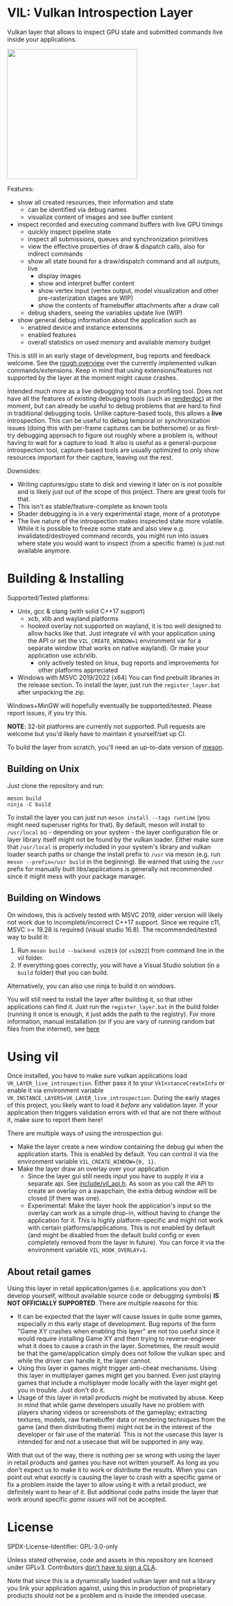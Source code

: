 # VIL: Vulkan Introspection Layer

Vulkan layer that allows to inspect GPU state and submitted commands live
inside your applications.

<img align='center' src='https://github.com/nyorain/vil/blob/main/docs/pics/hiz.gif' width='300"'>

Features:

- show all created resources, their information and state
	- can be identified via debug names
	- visualize content of images and see buffer content
- inspect recorded and executing command buffers with live GPU timings
	- quickly inspect pipeline state
	- inspect all submissions, queues and synchronization primitives
	- view the effective properties of draw & dispatch calls, also for indirect commands
	- show all state bound for a draw/dispatch command and all outputs, live
		- display images
		- show and interpret buffer content
		- show vertex input (vertex output, model visualization and
		  other pre-rasterization stages are WIP)
		- show the contents of framebuffer attachments after a draw call
	- debug shaders, seeing the variables update live (WIP)
- show general debug information about the application such as
	- enabled device and instance extensions
	- enabled features
	- overall statistics on used memory and available memory budget

This is still in an early stage of development, bug reports and feedback welcome.
See the [rough overview](docs/features.md) over the currently implemented vulkan
commands/extensions. Keep in mind that using extensions/features not supported
by the layer at the moment might cause crashes.

Intended much more as a live debugging tool than a profiling tool.
Does not have all the features of existing debugging tools (such as [renderdoc](https://github.com/baldurk/renderdoc))
at the moment, but can already be useful to debug problems that are
hard to find in traditional debugging tools.
Unlike capture-based tools, this allows a **live** introspection.
This can be useful to debug temporal or synchronization issues (doing this
with per-frame captures can be bothersome) or as first-try
debugging approach to figure out roughly where a problem is, without
having to wait for a capture to load. It also is useful as a general-purpose
introspection tool, capture-based tools are usually optimized to only show
resources important for their capture, leaving out the rest.

Downsides:

- Writing captures/gpu state to disk and viewing it later on is not possible
  and is likely just out of the scope of this project. There are great
  tools for that.
- This isn't as stable/feature-complete as known tools
- Shader debugging is in a very experimental stage, more of a prototype
- The live nature of the introspection makes inspected state more volatile.
  While it is possible to freeze some state and also view e.g.
  invalidated/destroyed command records, you might run into issues
  where state you would want to inspect (from a specific frame) is just
  not available anymore.

<!--- ![Example of command viewer 2](docs/pics/sponza-buf.png) -->
<!---- ![Example of resource viewer](docs/pics/sponza-scatter-res.png) -->

# Building & Installing

Supported/Tested platforms:

- Unix, gcc & clang (with solid C++17 support)
	- xcb, xlib and wayland platforms
  - hooked overlay not supported on wayland, it is too well designed to allow hacks like that.
    Just integrate vil with your application using the API or set the `VIL_CREATE_WINDOW=1` environment var
	for a separate window (that works on native wayland). Or make your application use xcb/xlib.
	- only actively tested on linux, bug reports and improvements for
	  other platforms appreciated
- Windows with MSVC 2019/2022 (x64)
  You can find prebuilt libraries in the release section. To install the layer,
  just run the `register_layer.bat` after unpacking the zip.

Windows+MinGW will hopefully eventually be supported/tested. Please report
issues, if you try this.

**NOTE**: 32-bit platforms are currently not supported. Pull requests are welcome but you'd likely have to maintain it yourself/set up CI.

To build the layer from scratch, you'll need an up-to-date version of [meson](https://github.com/mesonbuild/meson/releases).

## Building on Unix

Just clone the repository and run:

```shell
meson build
ninja -C build
```

To install the layer you can just run `meson install --tags runtime` (you might need superuser rights for that).
By default, meson will install to `/usr/local` so - depending on your system - the layer configuration file or
layer library itself might not be found by the vulkan loader. Either make sure that `/usr/local` is properly
included in your system's library and vulkan loader search paths or change the install prefix to `/usr`
via meson (e.g. run `meson --prefix=/usr build` in the beginning).
Be warned that using the `/usr` prefix for manually built libs/applications is generally not recommended since it might mess
with your package manager.

## Building on Windows

On windows, this is actively tested with MSVC 2019, older version will likely not work due to incomplete/incorrect C++17 support.
Since we require c11, MSVC >= 19.28 is required (visual studio 16.8).
The recommended/tested way to build it:

1. Run `meson build --backend vs2019` (or `vs2022`) from command line in the vil folder.
2. If everything goes correctly, you will have a Visual Studio solution (in a `build` folder) that you can build.

Alternatively, you can also use ninja to build it on windows.

You will still need to install the layer after building it, so that other applications
can find it. Just run the `register_layer.bat` in the build folder (running it once
is enough, it just adds the path to the registry).
For more information, manual installation (or if you are vary of running random
bat files from the internet), see [here](docs/install.md)

# Using vil

Once installed, you have to make sure vulkan applications load `VK_LAYER_live_introspection`.
Either pass it to your `VkInstanceCreateInfo` or enable it via environment variable `VK_INSTANCE_LAYERS=VK_LAYER_live_introspection`.
During the early stages of this project, you likely want to load it *before* any validation layer. If
your application then triggers validation errors with *vil* that are not there without it,
make sure to report them here!

There are multiple ways of using the introspection gui:

- Make the layer create a new window containing the debug gui when the application starts.
  This is enabled by default.
  You can control it via the environment variable `VIL_CREATE_WINDOW={0, 1}`.
- Make the layer draw an overlay over your application
	- Since the layer gui still needs input you have to supply it via
	  a separate api. See [include/vil_api.h](include/vil_api.h).
	  As soon as you call the API to create an overlay on a swapchain,
	  the extra debug window will be closed (if there was one).
	- Experimental: Make the layer hook the application's input
	  so the overlay can work as a simple drop-in, without having to change
	  the application for it. This is highly platform-specific and might
	  not work with certain platforms/applications.
	  This is not enabled by default (and might be disabled from the default
	  build config or even completely removed from the layer in future).
	  You can force it via the environment variable `VIL_HOOK_OVERLAY=1`.

## About retail games

Using this layer in retail application/games (i.e. applications you don't develop yourself,
without available source code or debugging symbols) **IS NOT OFFICIALLY SUPPORTED**.
There are multiple reasons for this:

- It can be expected that the layer will cause issues in quite some games,
  especially in this early stage of development. Bug reports of the
  form "Game XY crashes when enabling this layer" are not too useful since
  it would require installing Game XY and then trying to reverse-engineer
  what it does to cause a crash in the layer. Sometimes, the result would
  be that the game/application simply does not follow the vulkan spec
  and while the driver can handle it, the layer cannot.
- Using this layer in games might trigger anti-cheat mechanisms.
  Using this layer in multiplayer games might get you banned.
  Even just playing games that include a multiplayer mode locally with the
  layer might get you in trouble. Just don't do it.
- Usage of this layer in retail products might be motivated by abuse.
  Keep in mind that while game developers usually have no problem with
  players sharing videos or screenshots of the gameplay; extracting
  textures, models, raw framebuffer data or rendering techniques from the game
  (and then distributing them) might not be in the interest of the developer
  or fair use of the material. This is not the usecase this layer
  is intended for and not a usecase that will be supported in any way.

With that out of the way, there is nothing per se wrong with using the
layer in retail products and games you have not written yourself. As long as you
don't expect us to make it to work or distribute the results.
When you can point out what *exactly* is causing the layer to crash with a
specific game or fix a problem inside the layer to allow using it with
a retail product, we definitely want to hear of it. But additional code paths
inside the layer that work around specific *game issues* will not
be accepted.

# License

SPDX-License-Identifier: GPL-3.0-only

Unless stated otherwise, code and assets in this repository are licensed under
GPLv3. Contributors [don't have to sign a CLA](https://drewdevault.com/2018/10/05/Dont-sign-a-CLA.html).

Note that since this is a dynamically loaded vulkan layer and not a library
you link your application against, using this in production of proprietary
products should not be a problem and is inside the intended usecase.
